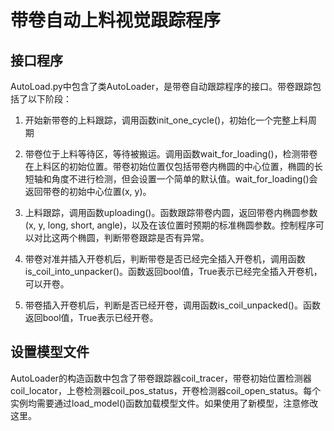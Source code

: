 # 带卷自动上料视觉跟踪程序
## 接口程序
AutoLoad.py中包含了类AutoLoader，是带卷自动跟踪程序的接口。带卷跟踪包括了以下阶段：

1. 开始新带卷的上料跟踪，调用函数init_one_cycle()，初始化一个完整上料周期

2. 带卷位于上料等待区，等待被搬运。调用函数wait_for_loading()，检测带卷在上料区的初始位置。带卷初始位置仅包括带卷内椭圆的中心位置，椭圆的长短轴和角度不进行检测，但会设置一个简单的默认值。wait_for_loading()会返回带卷的初始中心位置(x, y)。

3. 上料跟踪，调用函数uploading()。函数跟踪带卷内圆，返回带卷内椭圆参数(x, y, long, short, angle)，以及在该位置时预期的标准椭圆参数。控制程序可以对比这两个椭圆，判断带卷跟踪是否有异常。

4. 带卷对准并插入开卷机后，判断带卷是否已经完全插入开卷机，调用函数is_coil_into_unpacker()。函数返回bool值，True表示已经完全插入开卷机，可以开卷。

5. 带卷插入开卷机后，判断是否已经开卷，调用函数is_coil_unpacked()。函数返回bool值，True表示已经开卷。

## 设置模型文件
AutoLoader的构造函数中包含了带卷跟踪器coil_tracer，带卷初始位置检测器coil_locator，上卷检测器coil_pos_status，开卷检测器coil_open_status。每个实例均需要通过load_model()函数加载模型文件。如果使用了新模型，注意修改这里。

